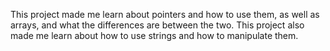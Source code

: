 This project made me learn about pointers and how to use them, as well as arrays, and what the differences are between the two. This project also made me learn about how to use strings and how to manipulate them.